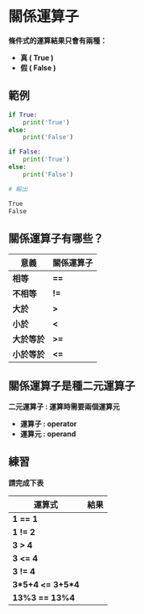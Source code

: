 # 關係運算子

**條件式的運算結果只會有兩種：**

* **真 ( True )**
* **假 ( False )**

## **範例**

```python
if True:
	print('True')
else:
	print('False')

if False:
	print('True')
else:
	print('False')
```

```bash
# 輸出

True
False
```

## **關係運算子有哪些？**

| **意義**   | **關係運算子** |
| -------- | --------- |
| **相等**   | **==**    |
| **不相等**  | **!=**    |
| **大於**   | **>**     |
| **小於**   | **<**     |
| **大於等於** | **>=**    |
| **小於等於** | **<=**    |

## **關係運算子是種二元運算子**

**二元運算子 : 運算時需要兩個運算元**

* **運算子 : operator**
* **運算元 : operand**

## **練習**

**請完成下表**

| **運算式**              | **結果** |
| -------------------- | ------ |
| **1 == 1**           |        |
| **1 != 2**           |        |
| **3 > 4**            |        |
| **3 <= 4**           |        |
| **3 != 4**           |        |
| **3\*5+4 <= 3+5\*4** |        |
| **13%3 == 13%4**     |        |
